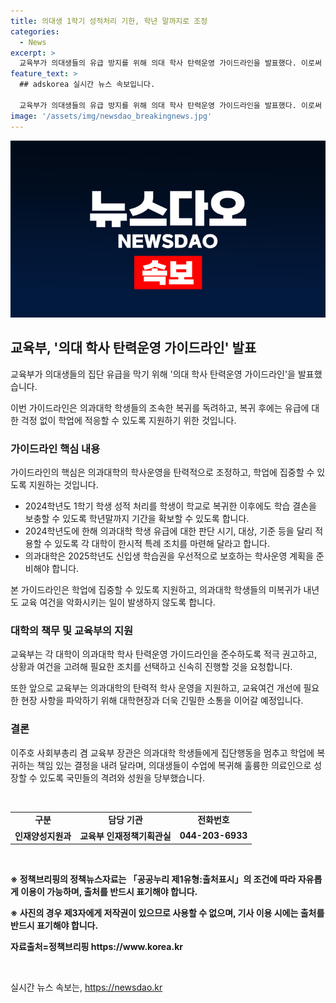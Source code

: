 ```yaml
---
title: 의대생 1학기 성적처리 기한, 학년 말까지로 조정
categories:
  - News
excerpt: >
  교육부가 의대생들의 유급 방지를 위해 의대 학사 탄력운영 가이드라인을 발표했다. 이로써 의과대학 학생들은 복귀 후 유급에 대한 걱정 없이 학업에 집중할 수 있게 되었다. 의과대학 교육과정 및 평가 운영을 학기 단위가 아닌 학년 단위로 전환하는 조치를 적극 권고하며, 특히 2024학년도 1학기 학생 성적 처리를 마감하지 않고 학생들이 학교로 복귀한 이후에도 학습 결손을 보충할 수 있는 기간을 확보하는 등의 대책을 마련했다. 추가로 내년도 교육 여건을 고려해 2025학년도 신입생의 학습권을 보호하는 학사 운영 계획도 함께 준비할 예정이다.
feature_text: >
  ## adskorea 실시간 뉴스 속보입니다.

  교육부가 의대생들의 유급 방지를 위해 의대 학사 탄력운영 가이드라인을 발표했다. 이로써 의과대학 학생들은 복귀 후 유급에 대한 걱정 없이 학업에 집중할 수 있게 되었다. 의과대학 교육과정 및 평가 운영을 학기 단위가 아닌 학년 단위로 전환하는 조치를 적극 권고하며, 특히 2024학년도 1학기 학생 성적 처리를 마감하지 않고 학생들이 학교로 복귀한 이후에도 학습 결손을 보충할 수 있는 기간을 확보하는 등의 대책을 마련했다. 추가로 내년도 교육 여건을 고려해 2025학년도 신입생의 학습권을 보호하는 학사 운영 계획도 함께 준비할 예정이다.
image: '/assets/img/newsdao_breakingnews.jpg'
---
```


<p><img src="/assets/img/newsdao_breakingnews.jpg" alt="adskorea 속보" /></p>

<h2 data-ke-size="size26">교육부, '의대 학사 탄력운영 가이드라인' 발표</h2>

<p>교육부가 의대생들의 집단 유급을 막기 위해 '의대 학사 탄력운영 가이드라인'을 발표했습니다. </p>

<p data-ke-size="size16">이번 가이드라인은 의과대학 학생들의 조속한 복귀를 독려하고, 복귀 후에는 유급에 대한 걱정 없이 학업에 적응할 수 있도록 지원하기 위한 것입니다.</p>

<h3 data-ke-size="size24"><b>가이드라인 핵심 내용</b></h3>

<p>가이드라인의 핵심은 의과대학의 학사운영을 탄력적으로 조정하고, 학업에 집중할 수 있도록 지원하는 것입니다. </p>

<ul>
  <li>2024학년도 1학기 학생 성적 처리를 학생이 학교로 복귀한 이후에도 학습 결손을 보충할 수 있도록 학년말까지 기간을 확보할 수 있도록 합니다.</li>
  <li>2024학년도에 한해 의과대학 학생 유급에 대한 판단 시기, 대상, 기준 등을 달리 적용할 수 있도록 각 대학이 한시적 특례 조치를 마련해 달라고 합니다.</li>
  <li>의과대학은 2025학년도 신입생 학습권을 우선적으로 보호하는 학사운영 계획을 준비해야 합니다.</li>
</ul>

<p data-ke-size="size16">본 가이드라인은 학업에 집중할 수 있도록 지원하고, 의과대학 학생들의 미복귀가 내년도 교육 여건을 악화시키는 일이 발생하지 않도록 합니다.</p>

<h3 data-ke-size="size24"><b>대학의 책무 및 교육부의 지원</b></h3>

<p>교육부는 각 대학이 의과대학 학사 탄력운영 가이드라인을 준수하도록 적극 권고하고, 상황과 여건을 고려해 필요한 조치를 선택하고 신속히 진행할 것을 요청합니다.</p>

<p data-ke-size="size16">또한 앞으로 교육부는 의과대학의 탄력적 학사 운영을 지원하고, 교육여건 개선에 필요한 현장 사항을 파악하기 위해 대학현장과 더욱 긴밀한 소통을 이어갈 예정입니다.</p>

<h3 data-ke-size="size24"><b>결론</b></h3>

<p>이주호 사회부총리 겸 교육부 장관은 의과대학 학생들에게 집단행동을 멈추고 학업에 복귀하는 책임 있는 결정을 내려 달라며, 의대생들이 수업에 복귀해 훌륭한 의료인으로 성장할 수 있도록 국민들의 격려와 성원을 당부했습니다.</p>

<p data-ke-size="size16">&nbsp;</p>

<table>
  <tr>
    <td style="text-align: center; height: 17px;"><b>구분</b></td>
    <td style="text-align: center; height: 17px;"><b>담당 기관</b></td>
    <td style="text-align: center; height: 17px;"><b>전화번호</b></td>
  </tr>
  <tr>
    <td style="text-align: center; height: 17px;"><b>인재양성지원과</b></td>
    <td style="text-align: center; height: 17px;"><b>교육부 인재정책기획관실</b></td>
    <td style="text-align: center; height: 17px;"><b>044-203-6933</b></td>
  </tr>
</table>

<p data-ke-size="size16">&nbsp;</p>

<p data-ke-size="size16"><b>※ 정책브리핑의 정책뉴스자료는 「공공누리 제1유형:출처표시」의 조건에 따라 자유롭게 이용이 가능하며, 출처를 반드시 표기해야 합니다.</b></p>

<p data-ke-size="size16"><b>※ 사진의 경우 제3자에게 저작권이 있으므로 사용할 수 없으며, 기사 이용 시에는 출처를 반드시 표기해야 합니다.</b></p>

<p data-ke-size="size16"><b>자료출처=정책브리핑 https://www.korea.kr</b></p>

<p data-ke-size="size16">&nbsp;</p>
실시간 뉴스 속보는, <a href="https://newsdao.kr" rel="dofollow">https://newsdao.kr</a>


